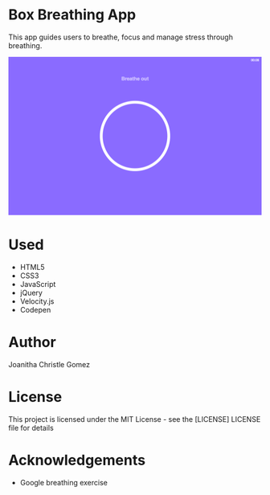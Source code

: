 Box Breathing App
========

This app guides users to breathe, focus and manage stress through breathing.

![Image](boxbreathing.png)

Used
====

* HTML5
* CSS3
* JavaScript
* jQuery
* Velocity.js
* Codepen


Author
======
Joanitha Christle Gomez

License
=====
This project is licensed under the MIT License - see the [LICENSE] LICENSE file for details

Acknowledgements
==============

* Google breathing exercise

